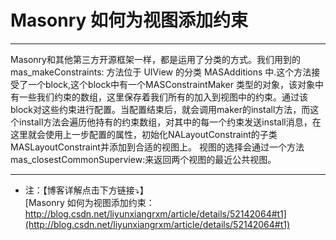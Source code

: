 # Masonry 如何为视图添加约束


----  


Masonry和其他第三方开源框架一样，都是运用了分类的方式。我们用到的mas_makeConstraints: 方法位于 UIView 的分类 MASAdditions 中.这个方法接受了一个block,这个block中有一个MASConstraintMaker 类型的对象，该对象中有一些我们约束的数组，这里保存着我们所有的加入到视图中的约束。通过该block对这些约束进行配置。当配置结束后，就会调用maker的install方法，而这个install方法会遍历他持有的约束数组，对其中的每一个约束发送install消息，在这里就会使用上一步配置的属性，初始化NALayoutConstraint的子类MASLayoutConstraint并添加到合适的视图上。
视图的选择会通过一个方法mas_closestCommonSuperview:来返回两个视图的最近公共视图。

---- 

* 注：【博客详解点击下方链接⤵️】  
[Masonry 如何为视图添加约束：http://blog.csdn.net/liyunxiangrxm/article/details/52142064#t1](http://blog.csdn.net/liyunxiangrxm/article/details/52142064#t1)
